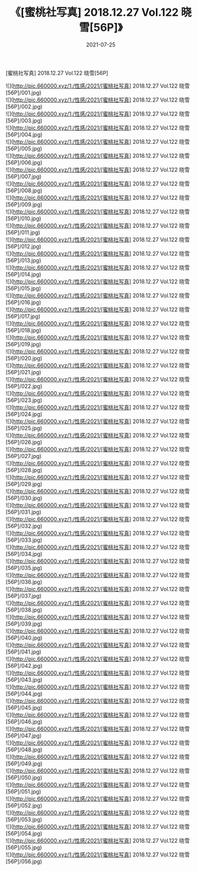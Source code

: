﻿---
layout: post
title:  《[蜜桃社写真] 2018.12.27 Vol.122 晓雪[56P]》
date:   2021-07-25
img: http://pic.660000.xyz/1:/性感/2021/[蜜桃社写真] 2018.12.27 Vol.122 晓雪[56P]/000.jpg
categories: [美女, 清纯, 唯美]
---

[蜜桃社写真] 2018.12.27 Vol.122 晓雪[56P]

  ![](http://pic.660000.xyz/1:/性感/2021/[蜜桃社写真] 2018.12.27 Vol.122 晓雪[56P]/001.jpg) <br> ![](http://pic.660000.xyz/1:/性感/2021/[蜜桃社写真] 2018.12.27 Vol.122 晓雪[56P]/002.jpg) <br> ![](http://pic.660000.xyz/1:/性感/2021/[蜜桃社写真] 2018.12.27 Vol.122 晓雪[56P]/003.jpg) <br> ![](http://pic.660000.xyz/1:/性感/2021/[蜜桃社写真] 2018.12.27 Vol.122 晓雪[56P]/004.jpg) <br> ![](http://pic.660000.xyz/1:/性感/2021/[蜜桃社写真] 2018.12.27 Vol.122 晓雪[56P]/005.jpg) <br> ![](http://pic.660000.xyz/1:/性感/2021/[蜜桃社写真] 2018.12.27 Vol.122 晓雪[56P]/006.jpg) <br> ![](http://pic.660000.xyz/1:/性感/2021/[蜜桃社写真] 2018.12.27 Vol.122 晓雪[56P]/007.jpg) <br> ![](http://pic.660000.xyz/1:/性感/2021/[蜜桃社写真] 2018.12.27 Vol.122 晓雪[56P]/008.jpg) <br> ![](http://pic.660000.xyz/1:/性感/2021/[蜜桃社写真] 2018.12.27 Vol.122 晓雪[56P]/009.jpg) <br> ![](http://pic.660000.xyz/1:/性感/2021/[蜜桃社写真] 2018.12.27 Vol.122 晓雪[56P]/010.jpg) <br> ![](http://pic.660000.xyz/1:/性感/2021/[蜜桃社写真] 2018.12.27 Vol.122 晓雪[56P]/011.jpg) <br> ![](http://pic.660000.xyz/1:/性感/2021/[蜜桃社写真] 2018.12.27 Vol.122 晓雪[56P]/012.jpg) <br> ![](http://pic.660000.xyz/1:/性感/2021/[蜜桃社写真] 2018.12.27 Vol.122 晓雪[56P]/013.jpg) <br> ![](http://pic.660000.xyz/1:/性感/2021/[蜜桃社写真] 2018.12.27 Vol.122 晓雪[56P]/014.jpg) <br> ![](http://pic.660000.xyz/1:/性感/2021/[蜜桃社写真] 2018.12.27 Vol.122 晓雪[56P]/015.jpg) <br> ![](http://pic.660000.xyz/1:/性感/2021/[蜜桃社写真] 2018.12.27 Vol.122 晓雪[56P]/016.jpg) <br> ![](http://pic.660000.xyz/1:/性感/2021/[蜜桃社写真] 2018.12.27 Vol.122 晓雪[56P]/017.jpg) <br> ![](http://pic.660000.xyz/1:/性感/2021/[蜜桃社写真] 2018.12.27 Vol.122 晓雪[56P]/018.jpg) <br> ![](http://pic.660000.xyz/1:/性感/2021/[蜜桃社写真] 2018.12.27 Vol.122 晓雪[56P]/019.jpg) <br> ![](http://pic.660000.xyz/1:/性感/2021/[蜜桃社写真] 2018.12.27 Vol.122 晓雪[56P]/020.jpg) <br> ![](http://pic.660000.xyz/1:/性感/2021/[蜜桃社写真] 2018.12.27 Vol.122 晓雪[56P]/021.jpg) <br> ![](http://pic.660000.xyz/1:/性感/2021/[蜜桃社写真] 2018.12.27 Vol.122 晓雪[56P]/022.jpg) <br> ![](http://pic.660000.xyz/1:/性感/2021/[蜜桃社写真] 2018.12.27 Vol.122 晓雪[56P]/023.jpg) <br> ![](http://pic.660000.xyz/1:/性感/2021/[蜜桃社写真] 2018.12.27 Vol.122 晓雪[56P]/024.jpg) <br> ![](http://pic.660000.xyz/1:/性感/2021/[蜜桃社写真] 2018.12.27 Vol.122 晓雪[56P]/025.jpg) <br> ![](http://pic.660000.xyz/1:/性感/2021/[蜜桃社写真] 2018.12.27 Vol.122 晓雪[56P]/026.jpg) <br> ![](http://pic.660000.xyz/1:/性感/2021/[蜜桃社写真] 2018.12.27 Vol.122 晓雪[56P]/027.jpg) <br> ![](http://pic.660000.xyz/1:/性感/2021/[蜜桃社写真] 2018.12.27 Vol.122 晓雪[56P]/028.jpg) <br> ![](http://pic.660000.xyz/1:/性感/2021/[蜜桃社写真] 2018.12.27 Vol.122 晓雪[56P]/029.jpg) <br> ![](http://pic.660000.xyz/1:/性感/2021/[蜜桃社写真] 2018.12.27 Vol.122 晓雪[56P]/030.jpg) <br> ![](http://pic.660000.xyz/1:/性感/2021/[蜜桃社写真] 2018.12.27 Vol.122 晓雪[56P]/031.jpg) <br> ![](http://pic.660000.xyz/1:/性感/2021/[蜜桃社写真] 2018.12.27 Vol.122 晓雪[56P]/032.jpg) <br> ![](http://pic.660000.xyz/1:/性感/2021/[蜜桃社写真] 2018.12.27 Vol.122 晓雪[56P]/033.jpg) <br> ![](http://pic.660000.xyz/1:/性感/2021/[蜜桃社写真] 2018.12.27 Vol.122 晓雪[56P]/034.jpg) <br> ![](http://pic.660000.xyz/1:/性感/2021/[蜜桃社写真] 2018.12.27 Vol.122 晓雪[56P]/035.jpg) <br> ![](http://pic.660000.xyz/1:/性感/2021/[蜜桃社写真] 2018.12.27 Vol.122 晓雪[56P]/036.jpg) <br> ![](http://pic.660000.xyz/1:/性感/2021/[蜜桃社写真] 2018.12.27 Vol.122 晓雪[56P]/037.jpg) <br> ![](http://pic.660000.xyz/1:/性感/2021/[蜜桃社写真] 2018.12.27 Vol.122 晓雪[56P]/038.jpg) <br> ![](http://pic.660000.xyz/1:/性感/2021/[蜜桃社写真] 2018.12.27 Vol.122 晓雪[56P]/039.jpg) <br> ![](http://pic.660000.xyz/1:/性感/2021/[蜜桃社写真] 2018.12.27 Vol.122 晓雪[56P]/040.jpg) <br> ![](http://pic.660000.xyz/1:/性感/2021/[蜜桃社写真] 2018.12.27 Vol.122 晓雪[56P]/041.jpg) <br> ![](http://pic.660000.xyz/1:/性感/2021/[蜜桃社写真] 2018.12.27 Vol.122 晓雪[56P]/042.jpg) <br> ![](http://pic.660000.xyz/1:/性感/2021/[蜜桃社写真] 2018.12.27 Vol.122 晓雪[56P]/043.jpg) <br> ![](http://pic.660000.xyz/1:/性感/2021/[蜜桃社写真] 2018.12.27 Vol.122 晓雪[56P]/044.jpg) <br> ![](http://pic.660000.xyz/1:/性感/2021/[蜜桃社写真] 2018.12.27 Vol.122 晓雪[56P]/045.jpg) <br> ![](http://pic.660000.xyz/1:/性感/2021/[蜜桃社写真] 2018.12.27 Vol.122 晓雪[56P]/046.jpg) <br> ![](http://pic.660000.xyz/1:/性感/2021/[蜜桃社写真] 2018.12.27 Vol.122 晓雪[56P]/047.jpg) <br> ![](http://pic.660000.xyz/1:/性感/2021/[蜜桃社写真] 2018.12.27 Vol.122 晓雪[56P]/048.jpg) <br> ![](http://pic.660000.xyz/1:/性感/2021/[蜜桃社写真] 2018.12.27 Vol.122 晓雪[56P]/049.jpg) <br> ![](http://pic.660000.xyz/1:/性感/2021/[蜜桃社写真] 2018.12.27 Vol.122 晓雪[56P]/050.jpg) <br> ![](http://pic.660000.xyz/1:/性感/2021/[蜜桃社写真] 2018.12.27 Vol.122 晓雪[56P]/051.jpg) <br> ![](http://pic.660000.xyz/1:/性感/2021/[蜜桃社写真] 2018.12.27 Vol.122 晓雪[56P]/052.jpg) <br> ![](http://pic.660000.xyz/1:/性感/2021/[蜜桃社写真] 2018.12.27 Vol.122 晓雪[56P]/053.jpg) <br> ![](http://pic.660000.xyz/1:/性感/2021/[蜜桃社写真] 2018.12.27 Vol.122 晓雪[56P]/054.jpg) <br> ![](http://pic.660000.xyz/1:/性感/2021/[蜜桃社写真] 2018.12.27 Vol.122 晓雪[56P]/055.jpg) <br> ![](http://pic.660000.xyz/1:/性感/2021/[蜜桃社写真] 2018.12.27 Vol.122 晓雪[56P]/056.jpg) <br>
